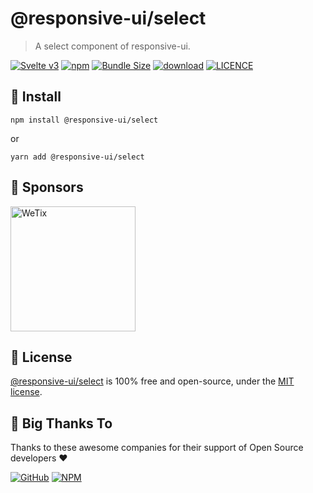 
# @responsive-ui/select

> A select component of responsive-ui.

<p>

[![Svelte v3](https://img.shields.io/badge/svelte-v3-orange.svg)](https://svelte.dev)
[![npm](https://img.shields.io/npm/v/@responsive-ui/select.svg)](https://www.npmjs.com/package/@responsive-ui/select)
[![Bundle Size](https://badgen.net/bundlephobia/minzip/%40responsive-ui%2Fselect)](https://bundlephobia.com/result?p=%40responsive-ui%2Fselect)
[![download](https://img.shields.io/npm/dw/@responsive-ui/select.svg)](https://www.npmjs.com/package/@responsive-ui/select)
[![LICENCE](https://img.shields.io/github/license/wetix/responsive-ui)](https://github.com/wetix/responsive-ui/blob/main/LICENSE)

</p>

## 🔨 Install

```console
npm install @responsive-ui/select
```

or

```console
yarn add @responsive-ui/select
```

## 🔋 Sponsors

<img src="https://asset.wetix.my/images/logo/wetix.png" alt="WeTix" width="200px">

## 📄 License

[@responsive-ui/select](https://github.com/wetix/responsive-ui/tree/main/components/select) is 100% free and open-source, under the [MIT license](https://github.com/wetix/responsive-ui/blob/main/LICENSE).

## 🎉 Big Thanks To

Thanks to these awesome companies for their support of Open Source developers ❤

[![GitHub](https://jstools.dev/img/badges/github.svg)](https://github.com/open-source)
[![NPM](https://jstools.dev/img/badges/npm.svg)](https://www.npmjs.com/)
